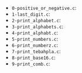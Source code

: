 - `0-positive_or_negative.c`: 
- `1-last_digit.c`:
- `2-print_alphabet.c`:
- `3-print_alphabets.c`:
- `4-print_alphabt.c`:
- `5-print_numbers.c`:
- `6-print_numberz.c`:
- `7-print_tebahpla.c`:
- `8-print_base16.c`:
- `9-print_comb.c`:
